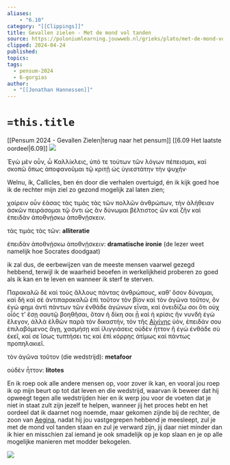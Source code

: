 ```yaml
---
aliases:
    - "6.10"
category: "[[Clippings]]"
title: Gevallen zielen - Met de mond vol tanden
source: https://poloniumlearning.jouwweb.nl/grieks/plato/met-de-mond-vol-tanden
clipped: 2024-04-24
published:
topics:
tags:
  - pensum-2024
  - 6-gorgias
author:
  - "[[Jonathan Hannessen]]"
---
```

# `=this.title`

[[Pensum 2024 - Gevallen Zielen|terug naar het pensum]]
[[6.09 Het laatste oordeel|6.09]]
 [![](https://primary.jwwb.nl/public/z/z/j/temp-srmwdybokmzhdiosysoa/63e436f1-c61b-42b4-a4ad-00f870e10a93.gif?enable-io=true&enable=upscale&crop=480%2C60%2Cx0%2Cy20%2Csafe&width=313&height=39)](https://poloniumlearning.jouwweb.nl/grieks/plato)

Ἐγὼ μὲν οὖν, ὦ Καλλίκλεις, ὑπό τε τούτων τῶν λόγων πέπεισμαι, καὶ σκοπῶ ὅπως ἀποφανοῦμαι τῷ κριτῇ ὡς ὑγιεστάτην τὴν ψυχήν·

Welnu, ík, Callicles, ben én door die verhalen overtuigd, én ik kijk goed hoe ik de rechter mijn ziel zo gezond mogelijk zal laten zien;

χαίρειν οὖν ἐάσας τὰς τιμὰς τὰς τῶν πολλῶν ἀνθρώπων, τὴν ἀλήθειαν ἀσκῶν πειράσομαι τῷ ὄντι ὡς ἂν δύνωμαι βέλτιστος ὢν καὶ ζῆν καὶ ἐπειδὰν ἀποθνῄσκω ἀποθνῄσκειν.

τὰς τιμὰς τὰς τῶν: **alliteratie**

ἐπειδὰν ἀποθνῄσκω ἀποθνῄσκειν: **dramatische ironie** (de lezer weet namelijk hoe Socrates doodgaat)

ik zal dus, de eerbewijzen van de meeste mensen vaarwel gezegd hebbend, terwijl ik de waarheid beoefen in werkelijkheid proberen zo goed als ik kan en te leven en wanneer ik sterf te sterven.

Παρακαλῶ δὲ καὶ τοὺς ἄλλους πάντας ἀνθρώπους, καθ’ ὅσον δύναμαι, καὶ δὴ καὶ σὲ ἀντιπαρακαλῶ ἐπὶ τοῦτον τὸν βίον καὶ τὸν ἀγῶνα τοῦτον, ὃν ἐγώ φημι ἀντὶ πάντων τῶν ἐνθάδε ἀγώνων εἶναι, καὶ ὀνειδίζω σοι ὅτι οὐχ οἷός τ’ ἔσῃ σαυτῷ βοηθῆσαι, ὅταν ἡ δίκη σοι ᾖ καὶ ἡ κρίσις ἣν νυνδὴ ἐγὼ ἔλεγον, ἀλλὰ ἐλθὼν παρὰ τὸν δικαστήν, τὸν τῆς [Αἰγίνης](https://poloniumlearning.jouwweb.nl/grieks/plato/met-de-mond-vol-tanden/aegina) ὑόν, ἐπειδάν σου ἐπιλαβόμενος ἄγῃ, χασμήσῃ καὶ ἰλιγγιάσεις οὐδὲν ἧττον ἢ ἐγὼ ἐνθάδε σὺ ἐκεῖ, καί σε ἴσως τυπτήσει τις καὶ ἐπὶ κόρρης ἀτίμως καὶ πάντως προπηλακιεῖ.

τὸν ἀγῶνα τοῦτον (die wedstrijd): **metafoor**

οὐδὲν ἧττον: **litotes**

En ik roep ook alle andere mensen op, voor zover ik kan, en vooral jou roep ik op mijn beurt op tot dat leven en die wedstrijd, waarvan ik beweer dat hij opweegt tegen alle wedstrijden hier en ik werp jou voor de voeten dat je niet in staat zult zijn jezelf te helpen, wanneer jij het proces hebt en het oordeel dat ik daarnet nog noemde, maar gekomen zijnde bij de rechter, de zoon van [Aegina](https://poloniumlearning.jouwweb.nl/grieks/plato/met-de-mond-vol-tanden/aegina), nadat hij jou vastgegrepen hebbend je meesleept, zul je met de mond vol tanden staan en zul je verward zijn, jij daar niet minder dan ik hier en misschien zal iemand je ook smadelijk op je kop slaan en je op alle mogelijke manieren met modder bekogelen.

 [![](https://primary.jwwb.nl/public/z/z/j/temp-srmwdybokmzhdiosysoa/7111be1c-1309-40e5-b2f8-30216025ae9f.gif?enable-io=true&enable=upscale&crop=1000%2C184%2Cx0%2Cy23%2Csafe&width=376&height=69)](https://poloniumlearning.jouwweb.nl/grieks/plato)
